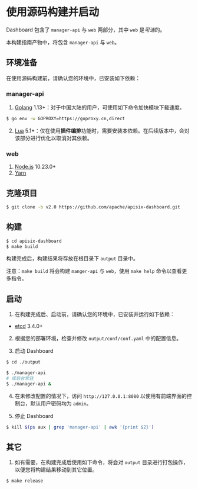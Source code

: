 <!--
#
# Licensed to the Apache Software Foundation (ASF) under one or more
# contributor license agreements.  See the NOTICE file distributed with
# this work for additional information regarding copyright ownership.
# The ASF licenses this file to You under the Apache License, Version 2.0
# (the "License"); you may not use this file except in compliance with
# the License.  You may obtain a copy of the License at
#
#     http://www.apache.org/licenses/LICENSE-2.0
#
# Unless required by applicable law or agreed to in writing, software
# distributed under the License is distributed on an "AS IS" BASIS,
# WITHOUT WARRANTIES OR CONDITIONS OF ANY KIND, either express or implied.
# See the License for the specific language governing permissions and
# limitations under the License.
#
-->

# 使用源码构建并启动

Dashboard 包含了 `manager-api` 与 `web` 两部分，其中 `web` 是*可选*的。

本构建指南产物中，将包含 `manager-api` 与 `web`。

## 环境准备

在使用源码构建前，请确认您的环境中，已安装如下依赖：

### manager-api

1. [Golang](https://golang.org/dl/) 1.13+：对于中国大陆的用户，可使用如下命令加快模块下载速度。

```sh
$ go env -w GOPROXY=https://goproxy.cn,direct
```

2. [Lua](https://www.lua.org/download.html) 5.1+：仅在使用**插件编排**功能时，需要安装本依赖。在后续版本中，会对该部分进行优化以取消对其依赖。

### web

1. [Node.js](https://nodejs.org/en/download/) 10.23.0+
2. [Yarn](https://yarnpkg.com/getting-started/install)

## 克隆项目

```sh
$ git clone -b v2.0 https://github.com/apache/apisix-dashboard.git
```

## 构建

```sh
$ cd apisix-dashboard
$ make build
```

构建完成后，构建结果将存放在根目录下 `output` 目录中。

注意：`make build` 将会构建 `manger-api` 与 `web`，使用 `make help` 命令以查看更多指令。

## 启动

1. 在构建完成后、启动前，请确认您的环境中，已安装并运行如下依赖：

- [etcd](https://etcd.io/docs/v3.4.0/dl-build/) 3.4.0+

2. 根据您的部署环境，检查并修改 `output/conf/conf.yaml` 中的配置信息。

3. 启动 Dashboard

```sh
$ cd ./output

$ ./manager-api
# 或后台常驻
$ ./manager-api &
```

4. 在未修改配置的情况下，访问 `http://127.0.0.1:8080` 以使用有前端界面的控制台，默认用户密码均为 `admin`。

5. 停止 Dashboard

```sh
$ kill $(ps aux | grep 'manager-api' | awk '{print $2}')
```

## 其它

1. 如有需要，在构建完成后使用如下命令，将会对 `output` 目录进行打包操作，以便您将构建结果移动到其它位置。

```sh
$ make release
```
